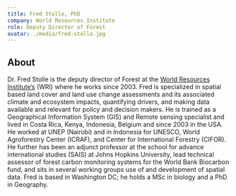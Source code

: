 ```yaml
---
title: Fred Stolle, PhD
company: World Resources Institute
role: Deputy Director of Forest
avatar: ./media/fred-stolle.jpg
---
```

## About

Dr. Fred Stolle is the deputy director of Forest at the [World Resources Institute’s](https://www.wri.org/) (WRI) where he works since 2003. Fred is specialized in spatial based land cover and land use change assessments and its associated climate and ecosystem impacts, quantifying drivers, and making data available and relevant for policy and decision makers. He is trained as a Geographical Information System (GIS) and Remote sensing specialist and lived in Costa Rica, Kenya, Indonesia, Belgium and since 2003 in the USA. He worked at UNEP (Nairobi) and in Indonesia for UNESCO, World Agroforestry Center (ICRAF), and Center for International Forestry (CIFOR). He further has been an adjunct professor at the school for advance international studies (SAIS) at Johns Hopkins University, lead technical assessor of forest carbon monitoring systems for the World Bank Biocarbon fund, and sits in several working groups use of and development of spatial data. Fred is based in Washington DC; he holds a MSc in biology and a PhD in Geography.